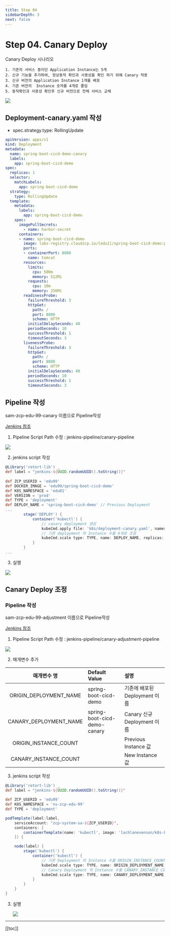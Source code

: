 ```yaml
---
title: Step 04
sidebarDepth: 3
next: false
---
```


# Step 04. Canary Deploy

Canary Deploy 시나리오
```
1. 기존의 서비스 중이던 Application Instance는 5개
2. 신규 기능을 추가하여, 정상동작 확인과 사용성을 확인 하기 위해 Canary 적용
3. 신규 버전의 Application Instance 1개를 배포
4. 기존 버전의  Instance 숫자를 4개로 줄임
5. 동작확인과 사용성 확인후 신규 버전으로 전체 서비스 교체
```
![](./img/2019-01-26-19-32-02.png)

## Deployment-canary.yaml 작성

* spec.strategy.type: RollingUpdate

```yaml
apiVersion: apps/v1
kind: Deployment
metadata:
  name: spring-boot-cicd-demo-canary
  labels:
    app: spring-boot-cicd-demo
spec:
  replicas: 1
  selector:
    matchLabels:
      app: spring-boot-cicd-demo
  strategy:
    type: RollingUpdate
  template:
    metadata:
      labels:
        app: spring-boot-cicd-demo
    spec:
      imagePullSecrets:
        - name: harbor-secret
      containers:
      - name: spring-boot-cicd-demo
        image: labs-registry.cloudzcp.io/[edu1]/spring-boot-cicd-demo:prod
        ports:
        - containerPort: 8080
          name: tomcat
        resources:
          limits:
            cpu: 500m
            memory: 512Mi
          requests:
            cpu: 10m
            memory: 256Mi
        readinessProbe:
          failureThreshold: 3
          httpGet:
            path: /
            port: 8080
            scheme: HTTP
          initialDelaySeconds: 40
          periodSeconds: 10
          successThreshold: 1
          timeoutSeconds: 3
        livenessProbe:
          failureThreshold: 3
          httpGet:
            path: /
            port: 8080
            scheme: HTTP
          initialDelaySeconds: 40
          periodSeconds: 10
          successThreshold: 1
          timeoutSeconds: 3

```
## Pipeline 작성
sam-zcp-edu-99-canary 이름으로 Pipeline작성

[Jenkins 참조](jenkins.md#pipeline-복사)

1. Pipeline Script Path 수정 : jenkins-pipeline/canary-pipeline

![](./img/2019-01-26-19-37-37.png)

2. jenkins script 작성

```groovy
@Library('retort-lib') _
def label = "jenkins-${UUID.randomUUID().toString()}"
 
def ZCP_USERID = 'edu99'
def DOCKER_IMAGE = 'edu99/spring-boot-cicd-demo'
def K8S_NAMESPACE = 'edu01'
def VERSION = 'prod'
def TYPE = 'deployment'
def DEPLOY_NAME = 'spring-boot-cicd-demo' // Previous Deployment
...
        stage('DEPLOY') {
            container('kubectl') {
                // canary deployment 생성
                kubeCmd.apply file: 'k8s/deployment-canary.yaml', namespace: K8S_NAMESPACE, wait: 300
                // 기존 deployment 의 Instance 수를 4개로 조정
                kubeCmd.scale type: TYPE, name: DEPLOY_NAME, replicas: 4, namespace: K8S_NAMESPACE
            }
        }
...
```

3. 실행

![](./img/2019-01-26-19-40-13.png)

## Canary Deploy 조정

### Pipeline 작성
sam-zcp-edu-99-adjustment 이름으로 Pipeline작성

[Jenkins 참조](jenkins.md#pipeline-복사)

1. Pipeline Script Path 수정 : jenkins-pipeline/canary-adjustment-pipeline
   
![](./img/2019-01-26-19-49-32.png)

2. 매개변수 추가
   
|         매개변수 명         | Default Value                | 설명                       |
| :--------------------: | :--------------------------- | :----------------------- |
| ORIGIN_DEPLOYMENT_NAME | spring-boot-cicd-demo        | 기존에 배포된  Deployment 이름   |
| CANARY_DEPLOYMENT_NAME | spring-boot-cicd-demo-canary | Canary 신규  Deployment 이름 |
| ORIGIN_INSTANCE_COUNT  |                              | Previous Instance  값     |
| CANARY_INSTANCE_COUNT  |                              | New Instance 값           |

3. jenkins script 작성

```groovy
@Library('retort-lib') _
def label = "jenkins-${UUID.randomUUID().toString()}"
 
def ZCP_USERID = 'edu99'
def K8S_NAMESPACE = 'ns-zcp-edu-99'
def TYPE = 'deployment'

podTemplate(label:label,
    serviceAccount: "zcp-system-sa-${ZCP_USERID}",
    containers: [
        containerTemplate(name: 'kubectl', image: 'lachlanevenson/k8s-kubectl', ttyEnabled: true, command: 'cat')
    ]) {

    node(label) {
        stage('kubectl') {
            container('kubectl') {
                // 기존 Deployment 의 Instance 수를 ORIGIN_INSTANCE_COUNT 값으로 변경
                kubeCmd.scale type: TYPE, name: ORIGIN_DEPLOYMENT_NAME, replicas: ORIGIN_INSTANCE_COUNT, namespace: K8S_NAMESPACE
                // Canary Deployment 의 Instance 수를 CANARY_INSTANCE_COUNT 값으로 변경
                kubeCmd.scale type: TYPE, name: CANARY_DEPLOYMENT_NAME, replicas: CANARY_INSTANCE_COUNT, namespace: K8S_NAMESPACE
            }
        }
    }
}

```

3. 실행
   
   ![](./img/2019-01-26-19-50-28.png)

---
[[toc]]
